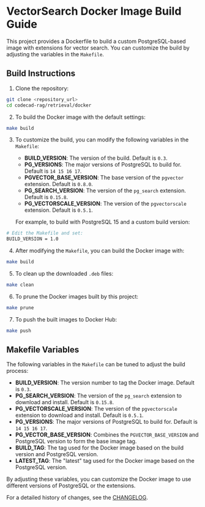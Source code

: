 # VectorSearch Docker Image Build Guide

This project provides a Dockerfile to build a custom PostgreSQL-based image with extensions for vector search. You can customize the build by adjusting the variables in the `Makefile`.

## Build Instructions

1. Clone the repository:

```bash
git clone <repository_url>
cd codecad-rag/retrieval/docker
```

2. To build the Docker image with the default settings:

```bash
make build
```

3. To customize the build, you can modify the following variables in the `Makefile`:

   - **BUILD_VERSION**: The version of the build. Default is `0.3`.
   - **PG_VERSIONS**: The major versions of PostgreSQL to build for. Default is `14 15 16 17`.
   - **PGVECTOR_BASE_VERSION**: The base version of the `pgvector` extension. Default is `0.8.0`.
   - **PG_SEARCH_VERSION**: The version of the `pg_search` extension. Default is `0.15.8`.
   - **PG_VECTORSCALE_VERSION**: The version of the `pgvectorscale` extension. Default is `0.5.1`.

   For example, to build with PostgreSQL 15 and a custom build version:

```bash
# Edit the Makefile and set:
BUILD_VERSION = 1.0
```

4. After modifying the `Makefile`, you can build the Docker image with:

```bash
make build
```

5. To clean up the downloaded `.deb` files:

```bash
make clean
```

6. To prune the Docker images built by this project:

```bash
make prune
```

7. To push the built images to Docker Hub:

```bash
make push
```

## Makefile Variables

The following variables in the `Makefile` can be tuned to adjust the build process:

- **BUILD_VERSION**: The version number to tag the Docker image. Default is `0.3`.
- **PG_SEARCH_VERSION**: The version of the `pg_search` extension to download and install. Default is `0.15.8`.
- **PG_VECTORSCALE_VERSION**: The version of the `pgvectorscale` extension to download and install. Default is `0.5.1`.
- **PG_VERSIONS**: The major versions of PostgreSQL to build for. Default is `14 15 16 17`.
- **PG_VECTOR_BASE_VERSION**: Combines the `PGVECTOR_BASE_VERSION` and PostgreSQL version to form the base image tag.
- **BUILD_TAG**: The tag used for the Docker image based on the build version and PostgreSQL version.
- **LATEST_TAG**: The "latest" tag used for the Docker image based on the PostgreSQL version.

By adjusting these variables, you can customize the Docker image to use different versions of PostgreSQL or the extensions.

For a detailed history of changes, see the [CHANGELOG](CHANGELOG.md).
